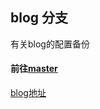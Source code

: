 ## blog 分支
有关blog的配置备份
#### 前往[master](https://github.com/yq010105/yq010105.github.io/tree/master)

[blog地址](https://yq010105.github.io/)